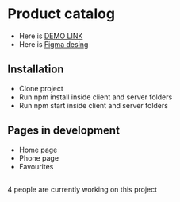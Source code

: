 # Product catalog

- Here is [DEMO LINK](https://fe-jul22-team7.github.io/product_catalog/)
- Here is [Figma desing](https://www.figma.com/file/7JTa0q8n3dTSAyMNaA0u8o/Phone-catalog-(V2)-Rounded-Style-3?node-id=0%3A1)

## Installation

- Clone project
- Run npm install inside client and server folders
- Run npm start inside client and server folders

## Pages in development

- Home page
- Phone page
- Favourites
##
4 people are currently working on this project
